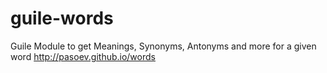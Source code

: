 # guile-words
Guile Module to get Meanings, Synonyms, Antonyms and more for a given
word <http://pasoev.github.io/words>
